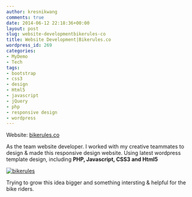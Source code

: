 ```yaml
---
author: kresnikwang
comments: true
date: 2014-06-12 22:18:36+00:00
layout: post
slug: website-developmentbikerules-co
title: Website Development|Bikerules.co
wordpress_id: 269
categories:
- MyDemo
- Tech
tags:
- bootstrap
- css3
- design
- Html5
- javascript
- jQuery
- php
- responsive design
- wordpress
---
```


Website: [bikerules.co](http://bikerules.co)

As the team website developer. I worked with my creative teammates to design & made this responsive design website. Using latest wordpress template design, including **PHP, Javascript, CSS3 and Html5**

[![bikerules](http://kresnik.co/wp-content/uploads/2015/04/bikerules-1024x526.jpg)](http://kresnik.co/wp-content/uploads/2015/04/bikerules.jpg)



Trying to grow this idea bigger and something intersting & helpful for the bike riders.
